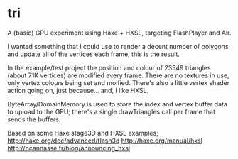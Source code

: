 tri
===

A (basic) GPU experiment using Haxe + HXSL, targeting FlashPlayer and Air.

I wanted something that I could use to render a decent number of polygons and update all of the vertices each frame, this is the result.

In the example/test project the position and colour of 23549 triangles (about 71K vertices) are modified every frame. There are no textures in use, only vertex colours being set and moified. There's also a little vertex shader action going on, just because... and, I like HXSL.

ByteArray/DomainMemory is used to store the index and vertex buffer data to upload to the GPU; there's a single drawTriangles call per frame that sends the buffers.


Based on some Haxe stage3D and HXSL examples;
http://haxe.org/doc/advanced/flash3d
http://haxe.org/manual/hxsl
http://ncannasse.fr/blog/announcing_hxsl